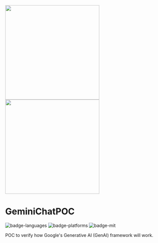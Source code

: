 
<img src="https://freebiehive.com/wp-content/uploads/2023/12/Google-Gemini-AI-Logo.jpg" width="300" />

<img src="[images/example.png](https://freebiehive.com/wp-content/uploads/2023/12/Google-Gemini-AI-Logo.jpg)" width="300" /> 

# GeminiChatPOC

![badge-languages] ![badge-platforms] ![badge-mit]

POC to verify how Google's Generative AI (GenAI) framework will work. 

[badge-platforms]: https://img.shields.io/badge/platforms-iOS-lightgrey.svg
[badge-languages]: https://img.shields.io/badge/language-Swift-orange
[badge-mit]: https://img.shields.io/badge/license-MIT-blue.svg
[GenAI]: https://freebiehive.com/wp-content/uploads/2023/12/Google-Gemini-AI-Logo.jpg

